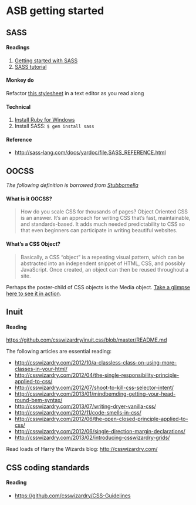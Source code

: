 <!-- ![inuit.css](http://inuitcss.com/img/content/logo.png) -->

<!-- ![burp!](http://richardsime.com/portfolio/images/doodle_belchies2.gif) -->

# ASB getting started



## SASS

#### Readings
1. [Getting started with SASS](http://alistapart.com/article/getting-started-with-sass)
2. [SASS tutorial](http://sass-lang.com/tutorial.html)

#### Monkey do
Refactor [this stylesheet](http://chriseppstein.github.io/blog/2010/05/25/refactor-my-stylesheets-digg-edition/) in a text editor as you read along

#### Technical
1. [Install Ruby for Windows](http://rubyinstaller.org/downloads/)
2. Install SASS: `$ gem install sass`


#### Reference
+ http://sass-lang.com/docs/yardoc/file.SASS_REFERENCE.html



## OOCSS
*The following definition is borrowed from [Stubbornella](https://github.com/stubbornella/oocss/wiki)*

#### What is it OOCSS?
> How do you scale CSS for thousands of pages? Object Oriented CSS is an answer. It’s an approach for writing CSS that’s fast, maintainable, and standards-based. It adds much needed predictability to CSS so that even beginners can participate in writing beautiful websites.

#### What’s a CSS Object?
> Basically, a CSS “object” is a repeating visual pattern, which can be abstracted into an independent snippet of HTML, CSS, and possibly JavaScript. Once created, an object can then be reused throughout a site.

Perhaps the poster-child of CSS objects is the Media object. [Take a glimpse here to see it in action](http://www.stubbornella.org/content/2010/06/25/the-media-object-saves-hundreds-of-lines-of-code/).



## Inuit

#### Reading
https://github.com/csswizardry/inuit.css/blob/master/README.md

The following articles are essential reading:
+ http://csswizardry.com/2012/10/a-classless-class-on-using-more-classes-in-your-html/
+ http://csswizardry.com/2012/04/the-single-responsibility-principle-applied-to-css/
+ http://csswizardry.com/2012/07/shoot-to-kill-css-selector-intent/
+ http://csswizardry.com/2013/01/mindbemding-getting-your-head-round-bem-syntax/
+ http://csswizardry.com/2013/07/writing-dryer-vanilla-css/
+ http://csswizardry.com/2012/11/code-smells-in-css/
+ http://csswizardry.com/2012/06/the-open-closed-principle-applied-to-css/
+ http://csswizardry.com/2012/06/single-direction-margin-declarations/
+ http://csswizardry.com/2013/02/introducing-csswizardry-grids/

Read loads of Harry the Wizards blog: http://csswizardry.com/



## CSS coding standards

#### Reading
+ https://github.com/csswizardry/CSS-Guidelines
